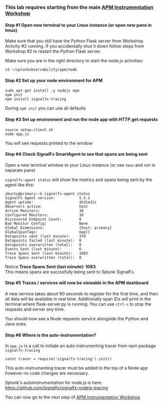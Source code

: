 ### This lab requires starting from the main [APM Instrumentation Workshop](../workshop-steps/3-workshop-labs.md)

#### Step #1 Open new terminal to your Linux instance (or open new pane in tmux)  

Make sure that you still have the Python Flask server from Workshop Activity #2 running. If you accidentally shut it down follow steps from Workshop #2 to restart the Python Flask server.

Make sure you are in the right directory to start the node.js activities:  

`cd ~/splunkobservability/apm/node`

#### Step #2 Set up your node environment for APM

```
sudo apt-get install -y nodejs npm
npm init
npm install signalfx-tracing
```
During `npm init` you can use all defaults

#### Step #3 Set up environment and run the node app with HTTP.get requests

```
source setup-client.sh  
node app.js
```

You will see requests printed to the window

#### Step #4 Check SignalFx SmartAgent to see that spans are being sent

Open a new terminal window to your Linux instance (or use `tmux` and run in separate pane)

`signalfx-agent status` will show the metrics and spans being sent by the agent like this:

```
ubuntu@primary:~$ signalfx-agent status
SignalFx Agent version:           5.5.1
Agent uptime:                     1h31m32s
Observers active:                 host
Active Monitors:                  10
Configured Monitors:              10
Discovered Endpoint Count:        8
Bad Monitor Config:               None
Global Dimensions:                {host: primary}
GlobalSpanTags:                   map[]
Datapoints sent (last minute):    370
Datapoints failed (last minute):  0
Datapoints overwritten (total):   0
Events Sent (last minute):        6
Trace Spans Sent (last minute):   1083
Trace Spans overwritten (total):  0
```

Notice **Trace Spans Sent (last minute):   1083**  
This means spans are succssfully being sent to Splunk SignalFx.

#### Step #5 Traces / services will now be viewable in the APM dashboard

A new service takes about 90 seconds to register for the first time, and then all data will be available in real time.
Additionally span IDs will print in the terminal where flask-server.py is running.
You can use `ctrl-c` to stop the requests and server any time.

You should now see a Node requests service alongside the Python and Java ones.  

#### Step #6 Where is the auto-instrumentation?

In `app.js` is a call to initiate an auto instrumenting tracer from npm package `signalfx-tracing`

`const tracer = require('signalfx-tracing').init()`

This auto-instrumenting tracer must be added to the top of a Node app however no code changes are necessary.  

Splunk's autoinstrumentation for node.js is here: https://github.com/signalfx/signalfx-nodejs-tracing

You can now go to the next step of [APM Instrumentation Workshop](../workshop-steps/3-workshop-labs.md)
